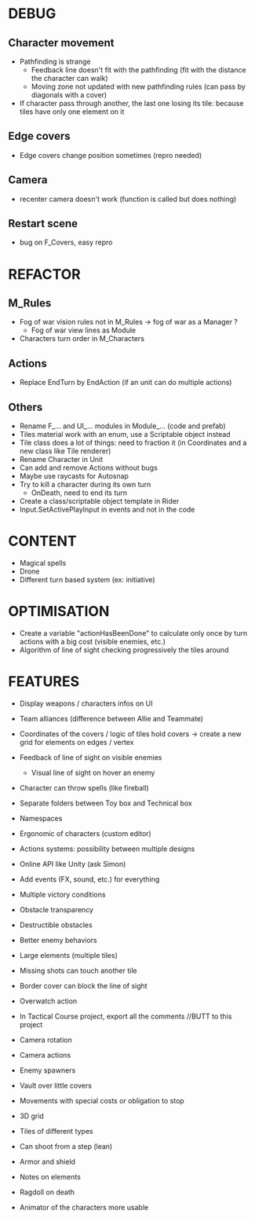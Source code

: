 # DEBUG

## Character movement

- Pathfinding is strange
    - Feedback line doesn't fit with the pathfinding (fit with the distance the character can walk)
    - Moving zone not updated with new pathfinding rules (can pass by diagonals with a cover)
- If character pass through another, the last one losing its tile: because tiles have only one element on it

## Edge covers
- Edge covers change position sometimes (repro needed)

## Camera
- recenter camera doesn't work (function is called but does nothing)

## Restart scene
- bug on F_Covers, easy repro

# REFACTOR

## M_Rules
- Fog of war vision rules not in M_Rules -> fog of war as a Manager ?
    - Fog of war view lines as Module
- Characters turn order in M_Characters

## Actions
- Replace EndTurn by EndAction (if an unit can do multiple actions)

## Others
- Rename F_... and UI_... modules in Module_... (code and prefab)
- Tiles material work with an enum, use a Scriptable object instead
- Tile class does a lot of things: need to fraction it (in Coordinates and a new class like Tile renderer)
- Rename Character in Unit
- Can add and remove Actions without bugs
- Maybe use raycasts for Autosnap
- Try to kill a character during its own turn
    - OnDeath, need to end its turn
- Create a class/scriptable object template in Rider
- Input.SetActivePlayInput in events and not in the code

# CONTENT 

- Magical spells
- Drone
- Different turn based system (ex: initiative)

# OPTIMISATION

- Create a variable "actionHasBeenDone" to calculate only once by turn actions with a big cost (visible enemies, etc.)
- Algorithm of line of sight checking progressively the tiles around

# FEATURES

- Display weapons / characters infos on UI

- Team alliances (difference between Allie and Teammate)
- Coordinates of the covers / logic of tiles hold covers -> create a new grid for elements on edges / vertex
- Feedback of line of sight on visible enemies
    - Visual line of sight on hover an enemy
- Character can throw spells (like fireball)
- Separate folders between Toy box and Technical box
- Namespaces
- Ergonomic of characters (custom editor)
- Actions systems: possibility between multiple designs
- Online API like Unity (ask Simon)
- Add events (FX, sound, etc.) for everything
- Multiple victory conditions
- Obstacle transparency
- Destructible obstacles
- Better enemy behaviors
- Large elements (multiple tiles)
- Missing shots can touch another tile
- Border cover can block the line of sight
- Overwatch action
- In Tactical Course project, export all the comments //BUTT to this project
- Camera rotation
- Camera actions
- Enemy spawners
- Vault over little covers
- Movements with special costs or obligation to stop
- 3D grid
- Tiles of different types
- Can shoot from a step (lean)
- Armor and shield
- Notes on elements
- Ragdoll on death
- Animator of the characters more usable